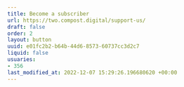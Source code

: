 ```yaml
---
title: Become a subscriber
url: https://two.compost.digital/support-us/
draft: false
order: 2
layout: button
uuid: e01fc2b2-b64b-44d6-8573-60737cc3d2c7
liquid: false
usuaries:
- 356
last_modified_at: 2022-12-07 15:29:26.196680620 +00:00
---
```


